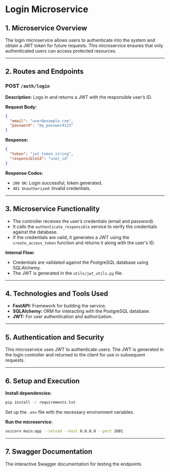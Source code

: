 # Login Microservice
  
## 1. Microservice Overview

The login microservice allows users to authenticate into the system and obtain a JWT token for future requests. This microservice ensures that only authenticated users can access protected resources.

---

## 2. Routes and Endpoints

### **POST** `/auth/login`

**Description:** Logs in and returns a JWT with the responsible user’s ID.

**Request Body:**
```json
{
  "email": "user@example.com",
  "password": "my_password123"
}
```

**Response:**
```json
{
  "token": "jwt_token_string",
  "responsibleId": "user_id"
}
```

**Response Codes:**
- `200 OK`: Login successful, token generated.
- `401 Unauthorized`: Invalid credentials.

---

## 3. Microservice Functionality

- The controller receives the user’s credentials (email and password).
- It calls the `authenticate_responsible` service to verify the credentials against the database.
- If the credentials are valid, it generates a JWT using the `create_access_token` function and returns it along with the user's ID.

**Internal Flow:**
- Credentials are validated against the PostgreSQL database using SQLAlchemy.
- The JWT is generated in the `utils/jwt_utils.py` file.

---

## 4. Technologies and Tools Used

- **FastAPI:** Framework for building the service.
- **SQLAlchemy:** ORM for interacting with the PostgreSQL database.
- **JWT:** For user authentication and authorization.

---

## 5. Authentication and Security

This microservice uses JWT to authenticate users. The JWT is generated in the login controller and returned to the client for use in subsequent requests.

---

## 6. Setup and Execution

**Install dependencies:**
```bash
pip install -r requirements.txt
```
Set up the `.env` file with the necessary environment variables.

**Run the microservice:**
```bash
uvicorn main:app --reload --host 0.0.0.0 --port 1001
```

---

## 7. Swagger Documentation

The interactive Swagger documentation for testing the endpoints